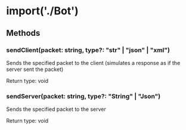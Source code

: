 # import('./Bot')





## Methods

### sendClient(packet: string, type?: "str" | "json" | "xml")
Sends the specified packet to the client (simulates a response as if the server sent the packet)


Return type: void

### sendServer(packet: string, type?: "String" | "Json")
Sends the specified packet to the server


Return type: void
